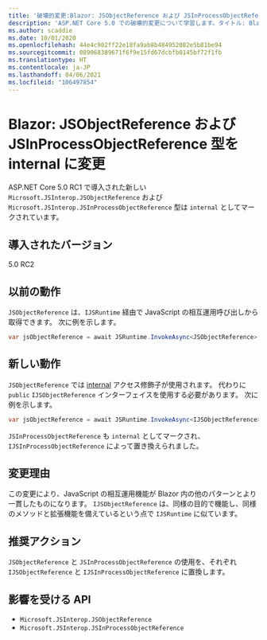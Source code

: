```yaml
---
title: '破壊的変更:Blazor: JSObjectReference および JSInProcessObjectReference 型を internal に変更'
description: 'ASP.NET Core 5.0 での破壊的変更について学習します。タイトル: Blazor:JSObjectReference および JSInProcessObjectReference 型を internal に変更'
ms.author: scaddie
ms.date: 10/01/2020
ms.openlocfilehash: 44e4c902ff22e18fa9ab8b484952082e5b81be94
ms.sourcegitcommit: 089068389671f6f9e15fd67dcbfb0145bf72f1fb
ms.translationtype: HT
ms.contentlocale: ja-JP
ms.lasthandoff: 04/06/2021
ms.locfileid: "106497854"
---
```

# <a name="blazor-jsobjectreference-and-jsinprocessobjectreference-types-changed-to-internal"></a>Blazor: JSObjectReference および JSInProcessObjectReference 型を internal に変更

ASP.NET Core 5.0 RC1 で導入された新しい `Microsoft.JSInterop.JSObjectReference` および `Microsoft.JSInterop.JSInProcessObjectReference` 型は `internal` としてマークされています。

## <a name="version-introduced"></a>導入されたバージョン

5.0 RC2

## <a name="old-behavior"></a>以前の動作

`JSObjectReference` は、`IJSRuntime` 経由で JavaScript の相互運用呼び出しから取得できます。 次に例を示します。

```csharp
var jsObjectReference = await JSRuntime.InvokeAsync<JSObjectReference>(...);
```

## <a name="new-behavior"></a>新しい動作

`JSObjectReference` では [internal](../../../../csharp/language-reference/keywords/internal.md) アクセス修飾子が使用されます。 代わりに `public` `IJSObjectReference` インターフェイスを使用する必要があります。 次に例を示します。

```csharp
var jsObjectReference = await JSRuntime.InvokeAsync<IJSObjectReference>(...);
```

`JSInProcessObjectReference` も `internal` としてマークされ、`IJSInProcessObjectReference` によって置き換えられました。

## <a name="reason-for-change"></a>変更理由

この変更により、JavaScript の相互運用機能が Blazor 内の他のパターンとより一貫したものになります。 `IJSObjectReference` は、同様の目的で機能し、同様のメソッドと拡張機能を備えているという点で `IJSRuntime` に似ています。

## <a name="recommended-action"></a>推奨アクション

`JSObjectReference` と `JSInProcessObjectReference` の使用を、それぞれ `IJSObjectReference` と `IJSInProcessObjectReference` に置換します。

## <a name="affected-apis"></a>影響を受ける API

- `Microsoft.JSInterop.JSObjectReference`
- `Microsoft.JSInterop.JSInProcessObjectReference`

<!--

### Category

ASP.NET Core

### Affected APIs

- `T:Microsoft.JSInterop.JSObjectReference`
- `T:Microsoft.JSInterop.JSInProcessObjectReference`

-->
